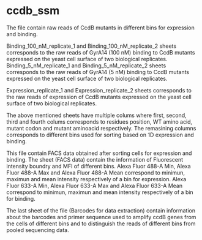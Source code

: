 # ccdb_ssm

The file contain raw reads of CcdB mutants in different bins for expression and binding.

Binding_100_nM_replicate_1 and Binding_100_nM_replicate_2 sheets corresponds to the raw reads of GyrA14 (100 nM) binding to CcdB mutants expressed  on the yeast cell surface of two biological replicates.
Binding_5_nM_replicate_1 and Binding_5_nM_replicate_2 sheets corresponds to the raw reads of GyrA14 (5 nM) binding to CcdB mutants expressed  on the yeast cell surface of two biological replicates.

Expression_replicate_1 and Expression_replicate_2 sheets corresponds to the raw reads of expression of CcdB mutants expressed  on the yeast cell surface of two biological replicates.

The above mentioned sheets have multiple colums where first, second, third and fourth colums corresponds to residues position, WT amino acid, mutant codon and mutant aminoacid respectively. The remasining columns corresponds to different bins used for sorting based on 1D expression and binding.

This file  contain FACS data obtained after sorting cells for expression and binding. The sheet (FACS data) contain the information of Fluorescent intensity boundry and MFI of  different bins. Alexa Fluor 488-A Min, Alexa Fluor 488-A Max and Alexa Fluor 488-A Mean correspond to minimun, maximun and mean intensity respectively of a bin for expression. Alexa Fluor 633-A Min, Alexa Fluor 633-A Max and Alexa Fluor 633-A Mean correspond to minimun, maximun and mean intensity respectively of a bin for binding.

The last sheet of the file (Barcodes for data extraction) contain information about the barcodes and primer sequence used to amplify ccdB genes from the cells of different bins and to distinguish the reads of different bins from pooled sequencing data. 
